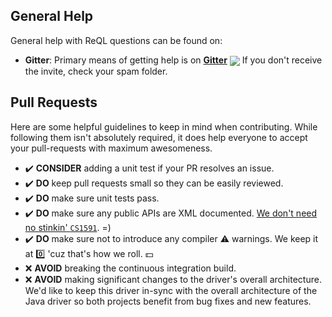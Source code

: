 General Help
------------
General help with ReQL questions can be found on:

* **Gitter**: Primary means of getting help is on [**Gitter**](https://gitter.im/bchavez/RethinkDb.Driver) <a href="http://slack.rethinkdb.com/"><img valign="middle"  src="http://slack.rethinkdb.com/badge.svg"></a>  If you don't receive the invite, check your spam folder.


Pull Requests
------------
Here are some helpful guidelines to keep in mind when contributing.  While following them isn't absolutely required, it does help everyone to accept your pull-requests with maximum awesomeness.

* :heavy_check_mark: **CONSIDER** adding a unit test if your PR resolves an issue.
* :heavy_check_mark: **DO** keep pull requests small so they can be easily reviewed. 
* :heavy_check_mark: **DO** make sure unit tests pass.
* :heavy_check_mark: **DO** make sure any public APIs are XML documented. [We don't need no stinkin' `CS1591`](https://www.youtube.com/watch?v=nsdZKCh6RsU). =) 
* :heavy_check_mark: **DO** make sure not to introduce any compiler :warning: warnings. We keep it at :zero: 'cuz that's how we roll. :dollar:
* :x: **AVOID** breaking the continuous integration build. 
* :x: **AVOID** making significant changes to the driver's overall architecture. We'd like to keep this driver in-sync with the overall architecture of the Java driver so both projects benefit from bug fixes and new features.
